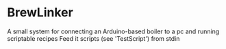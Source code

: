 # BrewLinker
A small system for connecting an Arduino-based boiler to a pc and running scriptable recipes
Feed it scripts (see 'TestScript') from stdin
